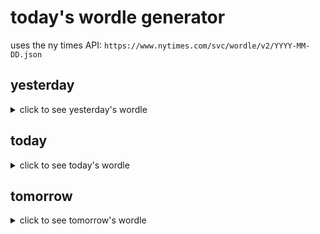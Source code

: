 # today's wordle generator

uses the ny times API: `https://www.nytimes.com/svc/wordle/v2/YYYY-MM-DD.json`

## yesterday

<details>
    <summary>click to see yesterday's wordle</summary>

    anvil

</details>

## today

<details>
    <summary>click to see today's wordle</summary>

    macaw

</details>

## tomorrow

<details>
    <summary>click to see tomorrow's wordle</summary>

    saucy

</details>
